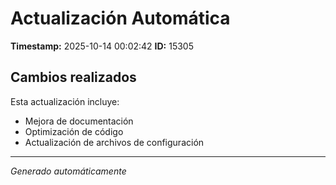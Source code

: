 # Actualización Automática

**Timestamp:** 2025-10-14 00:02:42
**ID:** 15305

## Cambios realizados

Esta actualización incluye:
- Mejora de documentación
- Optimización de código
- Actualización de archivos de configuración

---
*Generado automáticamente*
